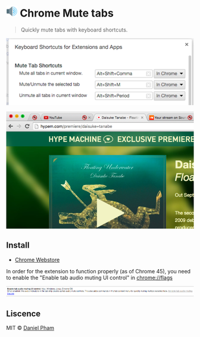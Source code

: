 # <img src="src/imgs/128.png" width="30"> Chrome Mute tabs

> Quickly mute tabs with keyboard shortcuts.

![](screenshot.png)

![](screenshot_2.png)

## Install

- [Chrome Webstore](https://chrome.google.com/webstore/detail/mute-tab-shortcuts/opcjanmpjbdbdpnjfjbboacibokblbhl)

In order for the extension to function properly (as of Chrome 45), you need to enable the "Enable tab audio muting UI control" in [chrome://flags](chrome://flags)

![](flag.png)

## Liscence
MIT © [Daniel Pham](https://phamdaniel.github.io)
